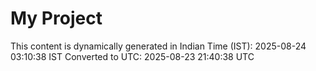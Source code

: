 # My Project

This content is dynamically generated in Indian Time (IST): 2025-08-24 03:10:38 IST
Converted to UTC: 2025-08-23 21:40:38 UTC
